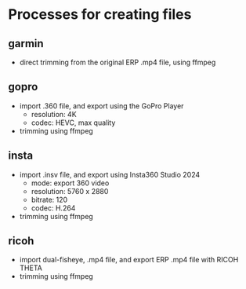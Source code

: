 # Processes for creating files

## garmin
- direct trimming from the original ERP .mp4 file, using ffmpeg

## gopro
- import .360 file, and export using the GoPro Player
    - resolution: 4K
    - codec: HEVC, max quality
- trimming using ffmpeg

## insta
- import .insv file, and export using Insta360 Studio 2024
    - mode: export 360 video
    - resolution: 5760 x 2880
    - bitrate: 120
    - codec: H.264
- trimming using ffmpeg

## ricoh
- import dual-fisheye, .mp4 file, and export ERP .mp4 file with RICOH THETA
- trimming using ffmpeg
